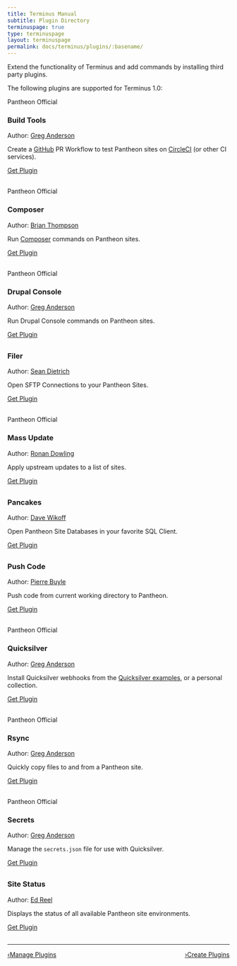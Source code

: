 ```yaml
---
title: Terminus Manual
subtitle: Plugin Directory
terminuspage: true
type: terminuspage
layout: terminuspage
permalink: docs/terminus/plugins/:basename/
---
```

Extend the functionality of Terminus and add commands by installing third party plugins.

The following plugins are supported for Terminus 1.0:
<div class="row">
  <div style="margin-bottom:30px;" class="col-md-4">
    <div class="plugin-dir">
      <div class="pantheon-official">
        <div class="main-topic-info__plugin-image" style="background-image:url(/source/docs/assets/images/official-plugin.svg)"></div>
        <p>Pantheon Official</p>
      </div>
      <div class="terminus-plugin">
        <h3>Build Tools</h3>
          <p class="topic-info__description">Author: <a href="https://github.com/greg-1-anderson">Greg Anderson</a></p>
          <p class="topic-info__description">Create a <a href="https://github.com">GitHub</a> PR Workflow to test Pantheon sites on <a href="https://circleci.com/">CircleCI</a> (or other CI services).</p>
          <a href="https://github.com/pantheon-systems/terminus-build-tools-plugin" class="btn-primary btn get-plugin">Get Plugin</a>
      </div>
    </div>
  </div>
  <div style="margin-bottom:30px;" class="col-md-4">
    <div class="plugin-dir">
      <div class="pantheon-official">
        <div class="main-topic-info__plugin-image" style="background-image:url(/source/docs/assets/images/official-plugin.svg)"></div>
        <p>Pantheon Official</p>
      </div>
      <div class="terminus-plugin">
        <h3>Composer</h3>
        <p class="topic-info__description">Author: <a href="https://github.com/rvtraveller">Brian Thompson</a></p>
        <p class="topic-info__description">Run <a href="https://getcomposer.org/">Composer</a> commands on Pantheon sites.</p>
        <a href="https://github.com/pantheon-systems/terminus-composer-plugin" class="btn-primary btn get-plugin">Get Plugin</a>
      </div>
    </div>
  </div>
  <div style="margin-bottom:30px;" class="col-md-4">
  <div class="plugin-dir">
      <div class="pantheon-official">
        <div class="main-topic-info__plugin-image" style="background-image:url(/source/docs/assets/images/official-plugin.svg)"></div>
        <p>Pantheon Official</p>
      </div>
      <div class="terminus-plugin">
          <h3>Drupal Console</h3>
          <p class="topic-info__description">Author: <a href="https://github.com/greg-1-anderson">Greg Anderson</a></p>
          <p class="topic-info__description">Run Drupal Console commands on Pantheon sites.</p>
          <a href="https://github.com/pantheon-systems/terminus-drupal-console-plugin" class="btn-primary btn get-plugin">Get Plugin</a>
      </div>
    </div>
  </div>
</div>
<div class="row">
  <div style="margin-bottom:30px;" class="col-md-4">
    <div class="plugin-dir">
      <div class="terminus-plugin">
        <h3>Filer</h3>
        <p class="topic-info__description">Author: <a href="https://github.com/sean-e-dietrich">Sean Dietrich</a></p>
        <p class="topic-info__description">Open SFTP Connections to your Pantheon Sites.</p>
        <a href="https://github.com/terminus-plugin-project/terminus-filer-plugin" class="btn-primary btn get-plugin">Get Plugin</a>
      </div>
    </div>
  </div>
  <div style="margin-bottom:30px;" class="col-md-4">
    <div class="plugin-dir">
      <div class="pantheon-official">
        <div class="main-topic-info__plugin-image" style="background-image:url(/source/docs/assets/images/official-plugin.svg)"></div>
        <p>Pantheon Official</p>
      </div>
      <div class="terminus-plugin">
        <h3>Mass Update</h3>
        <p class="topic-info__description">Author: <a href="https://github.com/ronan">Ronan Dowling</a></p>
        <p class="topic-info__description">Apply upstream updates to a list of sites.</p>
        <a href="https://github.com/pantheon-systems/terminus-mass-update" class="btn-primary btn get-plugin">Get Plugin</a>
      </div>
    </div>
  </div>
  <div style="margin-bottom:30px;" class="col-md-4">
    <div class="plugin-dir">
      <div class="terminus-plugin">
        <h3>Pancakes</h3>
        <p class="topic-info__description">Author: <a href="https://github.com/derimagia">Dave Wikoff</a></p>
        <p class="topic-info__description">Open Pantheon Site Databases in your favorite SQL Client.</p>
        <a href="https://github.com/terminus-plugin-project/terminus-pancakes-plugin" class="btn-primary btn get-plugin">Get Plugin</a>
      </div>
    </div>
  </div>
</div>
 <div style="margin-bottom:30px;" class="col-md-4">
    <div class="plugin-dir">
      <div class="terminus-plugin">
        <h3>Push Code</h3>
        <p class="topic-info__description">Author: <a href="https://github.com/pbuyle">Pierre Buyle</a></p>
        <p class="topic-info__description">Push code from current working directory to Pantheon.</p>
        <a href="https://github.com/FloeDesignTechnologies/terminus-pushcode" class="btn-primary btn get-plugin">Get Plugin</a>
      </div>
    </div>
  </div>
</div>
<div class="row">
  <div style="margin-bottom:30px;" class="col-md-4">
    <div class="plugin-dir">
      <div class="pantheon-official">
        <div class="main-topic-info__plugin-image" style="background-image:url(/source/docs/assets/images/official-plugin.svg)"></div>
        <p>Pantheon Official</p>
      </div>
      <div class="terminus-plugin">
        <h3>Quicksilver</h3>
        <p class="topic-info__description">Author: <a href="https://github.com/greg-1-anderson">Greg Anderson</a></p>
        <p class="topic-info__description">Install Quicksilver webhooks from the <a href="https://github.com/pantheon-systems/quicksilver-examples">Quicksilver examples</a>, or a personal collection.</p>
        <a href="https://github.com/pantheon-systems/terminus-quicksilver-plugin" class="btn-primary btn get-plugin">Get Plugin</a>
      </div>
    </div>
  </div>
  <div style="margin-bottom:30px;" class="col-md-4">
    <div class="plugin-dir">
      <div class="pantheon-official">
        <div class="main-topic-info__plugin-image" style="background-image:url(/source/docs/assets/images/official-plugin.svg)"></div>
        <p>Pantheon Official</p>
      </div>
      <div class="terminus-plugin">
        <h3>Rsync</h3>
        <p class="topic-info__description">Author: <a href="https://github.com/greg-1-anderson">Greg Anderson</a></p>
        <p class="topic-info__description">Quickly copy files to and from a Pantheon site.</p>
        <a href="https://github.com/pantheon-systems/terminus-rsync-plugin" class="btn-primary btn get-plugin">Get Plugin</a>
      </div>
    </div>
  </div>
  <div style="margin-bottom:30px;" class="col-md-4">
    <div class="plugin-dir">
      <div class="pantheon-official">
        <div class="main-topic-info__plugin-image" style="background-image:url(/source/docs/assets/images/official-plugin.svg)"></div>
        <p>Pantheon Official</p>
      </div>
      <div class="terminus-plugin">
        <h3>Secrets</h3>
        <p class="topic-info__description">Author: <a href="https://github.com/greg-1-anderson">Greg Anderson</a></p>
        <p class="topic-info__description">Manage the <code>secrets.json</code> file for use with Quicksilver.</p>
        <a href="https://github.com/pantheon-systems/terminus-secrets-plugin" class="btn-primary btn get-plugin">Get Plugin</a>
      </div>
    </div>
  </div>
</div>
<div class="row">
  <div style="margin-bottom:30px;" class="col-md-4">
    <div class="plugin-dir">
      <div class="terminus-plugin">
        <h3>Site Status</h3>
        <p class="topic-info__description">Author: <a href="https://github.com/uberhacker">Ed Reel</a></p>
        <p class="topic-info__description">Displays the status of all available Pantheon site environments.</p>
        <a href="https://github.com/terminus-plugin-project/terminus-site-status-plugin" class="btn-primary btn get-plugin">Get Plugin</a>
      </div>
    </div>
  </div>
</div>
<div class="terminus-pager">
  <hr>
  <a style="float:left;" href="/docs/terminus/plugins"><span class="terminus-pager-lsaquo">&lsaquo;</span>Manage Plugins</a>
  <a style="float:right;" href="/docs/terminus/plugins/create"><span class="terminus-pager-rsaquo">&rsaquo;</span>Create Plugins</a>

</div>
